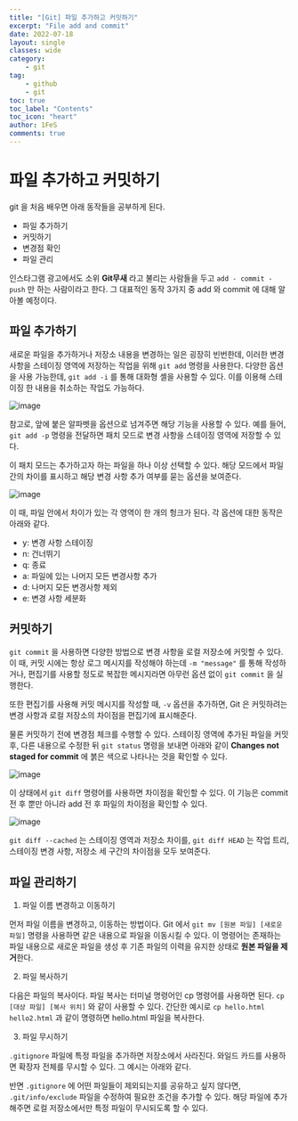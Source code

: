 ```yaml
---
title: "[Git] 파일 추가하고 커밋하기"
excerpt: "File add and commit"
date: 2022-07-18
layout: single
classes: wide
category:
    - git
tag:
    - github
    - git
toc: true
toc_label: "Contents"
toc_icon: "heart"
author: 1FeS
comments: true
---
```


# 파일 추가하고 커밋하기

git 을 처음 배우면 아래 동작들을 공부하게 된다. 

- 파일 추가하기
- 커밋하기
- 변경점 확인
- 파일 관리

인스타그램 광고에서도 소위 **Git무새** 라고 불리는 사람들을 두고 `add - commit - push` 만 하는 사람이라고 한다. 그 대표적인 동작 3가지 중 add 와 commit 에 대해 알아볼 예정이다.

## 파일 추가하기

새로운 파일을 추가하거나 저장소 내용을 변경하는 일은 굉장히 빈번한데, 이러한 변경 사항을 스테이징 영역에 저장하는 작업을 위해 `git add` 명령을 사용한다.  다양한 옵션을 사용 가능한데, `git add -i` 를 통해 대화형 셸을 사용할 수 있다. 이를 이용해 스테이징 한 내용을 취소하는 작업도 가능하다.

![image](https://user-images.githubusercontent.com/49026408/178685288-48c17711-49d2-42b4-8e60-aa5bbf77da23.png)

참고로, 앞에 붙은 알파벳을 옵션으로 넘겨주면 해당 기능을 사용할 수 있다. 예를 들어, `git add -p` 명령을 전달하면 패치 모드로 변경 사항을 스테이징 영역에 저장할 수 있다.

이 패치 모드는 추가하고자 하는 파일을 하나 이상 선택할 수 있다. 해당 모드에서 파일간의 차이를 표시하고 해당 변경 사항 추가 여부를 묻는 옵션을 보여준다.

![image](https://user-images.githubusercontent.com/49026408/178684744-fde870da-a071-4581-abe8-dd7851ad963b.png)

이 때, 파일 안에서 차이가 있는 각 영역이 한 개의 헝크가 된다. 각 옵션에 대한 동작은 아래와 같다. 

- y: 변경 사항 스테이징
- n: 건너뛰기
- q: 종료
- a: 파일에 있는 나머지 모든 변경사항 추가
- d: 나머지 모든 변경사항 제외
- e: 변경 사항 세분화

## 커밋하기

`git commit` 을 사용하면 다양한 방법으로 변경 사항을 로컬 저장소에 커밋할 수 있다. 이 때, 커밋 시에는 항상 로그 메시지를 작성해야 하는데 `-m "message"` 를 통해 작성하거나, 편집기를 사용할 정도로 복잡한 메시지라면 아무런 옵션 없이 `git commit` 을 실행한다.

또한 편집기를 사용해 커밋 메시지를 작성할 때, `-v` 옵션을 추가하면, Git 은 커밋하려는 변경 사항과 로컬 저장소의 차이점을 편집기에 표시해준다.

물론 커밋하기 전에 변경점 체크를 수행할 수 있다. 스테이징 영역에 추가된 파일을 커밋 후, 다른 내용으로 수정한 뒤 `git status` 명령을 보내면 아래와 같이 **Changes not staged for commit** 에 붉은 색으로 나타나는 것을 확인할 수 있다.

![image](https://user-images.githubusercontent.com/49026408/178689546-e2f90be7-f6d7-44bf-a9d1-b294ef6c8d4c.png)

이 상태에서 `git diff` 명령어를 사용하면 차이점을 확인할 수 있다. 이 기능은 commit 전 후 뿐만 아니라 add 전 후 파일의 차이점을 확인할 수 있다. 

![image](https://user-images.githubusercontent.com/49026408/178689936-921e90cf-2f31-4b26-a509-49c84bc8d9d1.png)

`git diff --cached` 는 스테이징 영역과 저장소 차이를, `git diff HEAD` 는 작업 트리, 스테이징 변경 사항, 저장소 세 구간의 차이점을 모두 보여준다.

## 파일 관리하기

1. 파일 이름 변경하고 이동하기

먼저 파일 이름을 변경하고, 이동하는 방법이다. Git 에서 `git mv [원본 파일] [새로운 파일]` 명령을 사용하면 같은 내용으로 파일을 이동시킬 수 있다. 이 명령어는 존재하는 파일 내용으로 새로운 파일을 생성 후 기존 파일의 이력을 유지한 상태로 **원본 파일을 제거**한다.

2. 파일 복사하기

다음은 파일의 복사이다. 파일 복사는 터미널 명령어인 cp 명령어를 사용하면 된다. `cp [대상 파일] [복사 위치]` 와 같이 사용할 수 있다. 간단한 예시로 `cp hello.html hello2.html` 과 같이 명령하면 hello.html 파일을 복사한다.

3. 파일 무시하기

`.gitignore` 파일에 특정 파일을 추가하면 저장소에서 사라진다. 와일드 카드를 사용하면 확장자 전체를 무시할 수 있다. 그 예시는 아래와 같다.

반면 `.gitignore` 에 어떤 파일들이 제외되는지를 공유하고 싶지 않다면, `.git/info/exclude` 파일을 수정하여 필요한 조건을 추가할 수 있다. 해당 파일에 추가해주면 로컬 저장소에서만 특정 파일이 무시되도록 할 수 있다.





